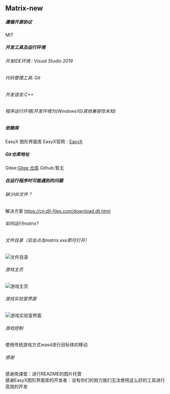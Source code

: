 ## Matrix-new
##### 遵循开源协议
 MIT
 ##### 开发工具及运行环境
 ###### 开发IDE环境 :  Visual Studio 2019
 ###### 代码管理工具:  Git
 ###### 开发语言:C++
 ######  程序运行环境(开发环境为(Windows10)其他兼容性未知) 
 ##### 依赖库
 EasyX 图形界面库
 EasyX官网：[EasyX](https://easyx.cn/)
 ##### Git仓库地址
 Gitee:[Gitee 仓库](https://gitee.com/gaowanlu/matrix-new/)
 Github:暂无
 ##### 在运行程序时可能遇到的问题
 ###### 缺少dll文件？
 解决方案
 https://cn.dll-files.com/download.dll.html
######  如何运行matrix?
######  文件目录（双击点击matrix.exe即可打开）
![文件目录](https://img-blog.csdnimg.cn/img_convert/80f1a01ef856a7b084cded38521f71f7.png#pic_center)
######  游戏主页
![游戏主页](https://img-blog.csdnimg.cn/img_convert/ef3af4d3477f6af13385398b515c1fe3.png#pic_center)
######  游戏实验室界面
![游戏实验室界面](https://img-blog.csdnimg.cn/img_convert/be3aa68a8a0fe3c1b705c15cf897bbbe.png#pic_center)
######   游戏控制
使用传统游戏方式wasd进行目标体的移动
######   感谢
感谢雨课堂：进行README的图片托管  
感谢EasyX图形界面库的开发者：没有你们的努力我们无法使用这么好的工具进行高效的开发
